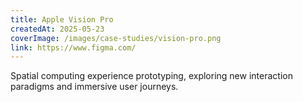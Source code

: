 ```yaml
---
title: Apple Vision Pro
createdAt: 2025-05-23
coverImage: /images/case-studies/vision-pro.png
link: https://www.figma.com/
---
```


Spatial computing experience prototyping, exploring new interaction paradigms and immersive user journeys.
